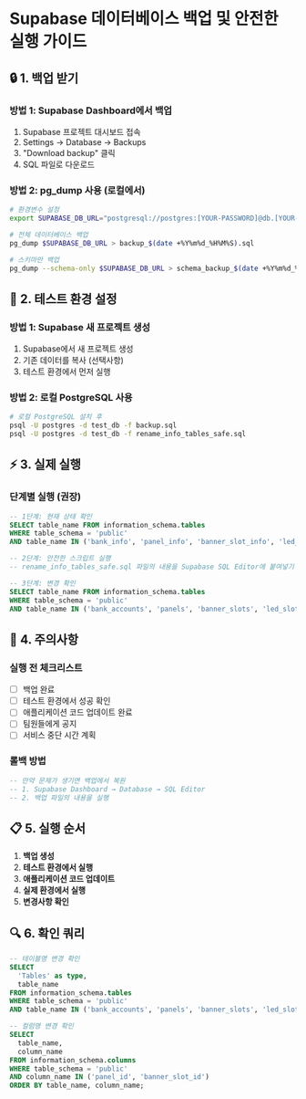 # Supabase 데이터베이스 백업 및 안전한 실행 가이드

## 🔒 1. 백업 받기

### 방법 1: Supabase Dashboard에서 백업

1. Supabase 프로젝트 대시보드 접속
2. Settings → Database → Backups
3. "Download backup" 클릭
4. SQL 파일로 다운로드

### 방법 2: pg_dump 사용 (로컬에서)

```bash
# 환경변수 설정
export SUPABASE_DB_URL="postgresql://postgres:[YOUR-PASSWORD]@db.[YOUR-PROJECT-REF].supabase.co:5432/postgres"

# 전체 데이터베이스 백업
pg_dump $SUPABASE_DB_URL > backup_$(date +%Y%m%d_%H%M%S).sql

# 스키마만 백업
pg_dump --schema-only $SUPABASE_DB_URL > schema_backup_$(date +%Y%m%d_%H%M%S).sql
```

## 🧪 2. 테스트 환경 설정

### 방법 1: Supabase 새 프로젝트 생성

1. Supabase에서 새 프로젝트 생성
2. 기존 데이터를 복사 (선택사항)
3. 테스트 환경에서 먼저 실행

### 방법 2: 로컬 PostgreSQL 사용

```bash
# 로컬 PostgreSQL 설치 후
psql -U postgres -d test_db -f backup.sql
psql -U postgres -d test_db -f rename_info_tables_safe.sql
```

## ⚡ 3. 실제 실행

### 단계별 실행 (권장)

```sql
-- 1단계: 현재 상태 확인
SELECT table_name FROM information_schema.tables
WHERE table_schema = 'public'
AND table_name IN ('bank_info', 'panel_info', 'banner_slot_info', 'led_slot_info');

-- 2단계: 안전한 스크립트 실행
-- rename_info_tables_safe.sql 파일의 내용을 Supabase SQL Editor에 붙여넣기

-- 3단계: 변경 확인
SELECT table_name FROM information_schema.tables
WHERE table_schema = 'public'
AND table_name IN ('bank_accounts', 'panels', 'banner_slots', 'led_slots');
```

## 🚨 4. 주의사항

### 실행 전 체크리스트

- [ ] 백업 완료
- [ ] 테스트 환경에서 성공 확인
- [ ] 애플리케이션 코드 업데이트 완료
- [ ] 팀원들에게 공지
- [ ] 서비스 중단 시간 계획

### 롤백 방법

```sql
-- 만약 문제가 생기면 백업에서 복원
-- 1. Supabase Dashboard → Database → SQL Editor
-- 2. 백업 파일의 내용을 실행
```

## 📋 5. 실행 순서

1. **백업 생성**
2. **테스트 환경에서 실행**
3. **애플리케이션 코드 업데이트**
4. **실제 환경에서 실행**
5. **변경사항 확인**

## 🔍 6. 확인 쿼리

```sql
-- 테이블명 변경 확인
SELECT
  'Tables' as type,
  table_name
FROM information_schema.tables
WHERE table_schema = 'public'
AND table_name IN ('bank_accounts', 'panels', 'banner_slots', 'led_slots');

-- 컬럼명 변경 확인
SELECT
  table_name,
  column_name
FROM information_schema.columns
WHERE table_schema = 'public'
AND column_name IN ('panel_id', 'banner_slot_id')
ORDER BY table_name, column_name;
```
